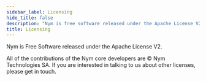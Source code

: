```yaml
---
sidebar_label: Licensing
hide_title: false
description: "Nym is free software released under the Apache License V2"
title: Licensing
---
```


 

Nym is Free Software released under the Apache License V2.

All of the contributions of the Nym core developers are © Nym Technologies SA. If you are interested in talking to us about other licenses, please get in touch.
